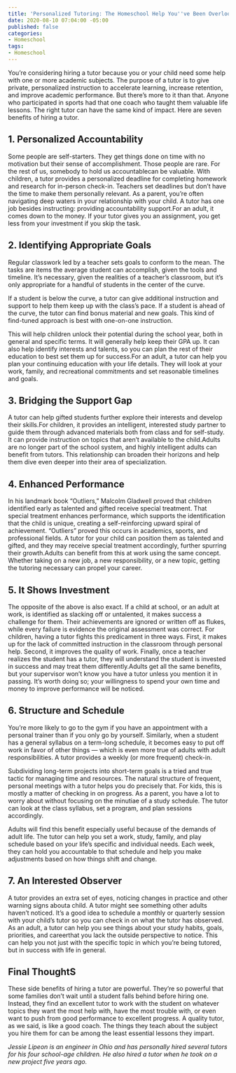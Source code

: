 ```yaml
---
title: 'Personalized Tutoring: The Homeschool Help You''ve Been Overlooking'
date: 2020-08-10 07:04:00 -05:00
published: false
categories:
- Homeschool
tags:
- Homeschool
---
```


You’re considering hiring a tutor because you or your child need some help with one or more academic subjects. The purpose of a tutor is to give private, personalized instruction to accelerate learning, increase retention, and improve academic performance. But there’s more to it than that. Anyone who participated in sports had that one coach who taught them valuable life lessons. The right tutor can have the same kind of impact. Here are seven benefits of hiring a tutor.

## 1. Personalized Accountability

Some people are self-starters. They get things done on time with no motivation but their sense of accomplishment. Those people are rare. For the rest of us, somebody to hold us accountablecan be valuable. With children, a tutor provides a personalized deadline for completing homework and research for in-person check-in. Teachers set deadlines but don’t have the time to make them personally relevant. As a parent, you’re often navigating deep waters in your relationship with your child. A tutor has one job besides instructing: providing accountability support.For an adult, it comes down to the money. If your tutor gives you an assignment, you get less from your investment if you skip the task.

## 2. Identifying Appropriate Goals

Regular classwork led by a teacher sets goals to conform to the mean. The tasks are items the average student can accomplish, given the tools and timeline. It’s necessary, given the realities of a teacher’s classroom, but it’s only appropriate for a handful of students in the center of the curve.

If a student is below the curve, a tutor can give additional instruction and support to help them keep up with the class’s pace. If a student is ahead of the curve, the tutor can find bonus material and new goals. This kind of find-tuned approach is best with one-on-one instruction.

This will help children unlock their potential during the school year, both in general and specific terms. It will generally help keep their GPA up. It can also help identify interests and talents, so you can plan the rest of their education to best set them up for success.For an adult, a tutor can help you plan your continuing education with your life details. They will 
look at your work, family, and recreational commitments and set reasonable timelines and goals.

## 3. Bridging the Support Gap

A tutor can help gifted students further explore their interests and develop their skills.For children, it provides an intelligent, interested study partner to guide them through advanced materials both from class and for self-study. It can provide instruction on topics that aren’t available to the child.Adults are no longer part of the school system, and highly intelligent adults can benefit from tutors. This relationship can broaden their horizons and help them dive even deeper into their area of specialization.

## 4. Enhanced Performance

In his landmark book “Outliers,” Malcolm Gladwell proved that children identified early as talented and gifted receive special treatment. That special treatment enhances performance, which supports the identification that the child is unique, creating a self-reinforcing upward spiral of achievement. “Outliers” proved this occurs in academics, sports, and professional fields. A tutor for your child can position them as talented and gifted, and they may receive special treatment accordingly, further spurring their growth.Adults can benefit from this at work using the same concept. Whether taking on a new job, a new responsibility, or a new topic, getting the tutoring necessary can propel your career.

## 5. It Shows Investment

The opposite of the above is also exact. If a child at school, or an adult at work, is identified as slacking off or untalented, it makes success a challenge for them. Their achievements are ignored or written off as flukes, while every failure is evidence the original assessment was correct. For children, having a tutor fights this predicament in three ways. First, it makes up for the lack of committed instruction in the classroom through personal help. Second, it improves the quality of work. Finally, once a teacher realizes the student has a tutor, they will understand the student is invested in success and may treat them differently.Adults get all the same benefits, but your supervisor won’t know you have a tutor unless you 
mention it in passing. It’s worth doing so; your willingness to spend your own time and money to improve performance will be noticed.

## 6. Structure and Schedule

You’re more likely to go to the gym if you have an appointment with a personal trainer than if you only go by yourself. Similarly, when a student has a general syllabus on a term-long schedule, it becomes easy to put off work in favor of other things — which is even more true of adults with adult responsibilities. A tutor provides a weekly (or more frequent) check-in.

Subdividing long-term projects into short-term goals is a tried and true tactic for managing time and resources. The natural structure of frequent, personal meetings with a tutor helps you do precisely that. For kids, this is mostly a matter of checking in on progress. As a parent, you have a lot to worry about without focusing on the minutiae of a study schedule. The tutor can look at the class syllabus, set a program, and plan sessions accordingly.

Adults will find this benefit especially useful because of the demands of adult life. The tutor can help you set a work, study, family, and play schedule based on your life’s specific and individual needs. Each week, they can hold you accountable to that schedule and help you make adjustments based on how things shift and change.

## 7. An Interested Observer

A tutor provides an extra set of eyes, noticing changes in practice and other warning signs abouta child. A tutor might see something other adults haven’t noticed. It’s a good idea to schedule a monthly or quarterly session with your child’s tutor so you can check in on what the tutor has observed. As an adult, a tutor can help you see things about your study habits, goals, priorities, and careerthat you lack the outside perspective to notice. This can help you not just with the specific topic in which you’re being tutored, but in success with life in general.

## Final ThoughtS

These side benefits of hiring a tutor are powerful. They’re so powerful that some families don’t wait until a student falls behind before hiring one. Instead, they find an excellent tutor to work with the student on whatever topics they want the most help with, have the most trouble with, or even want to push from good performance to excellent progress. A quality tutor, as we said, is like a good coach. The things they teach about the subject you hire them for can be among the least essential lessons they impart.

*Jessie Lipeon is an engineer in Ohio and has personally hired several tutors for his four school-age children. He also hired a tutor when he took on a new project five years ago.*
